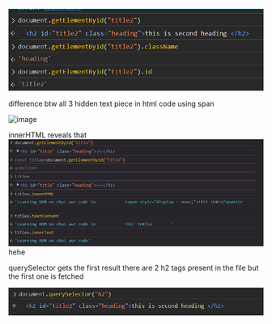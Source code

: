 ![alt text](screenshots/image-1.png)


difference btw all 3
hidden text piece in html code using span

![image](https://github.com/user-attachments/assets/5faec9f8-6c5e-49d1-95e4-8eeda58de9e5)

innerHTML reveals that
![alt text](screenshots/image.png)
hehe

querySelector gets the first result
there are 2 h2 tags present in the file but the first one is fetched

![alt text](screenshots/image-3.png)